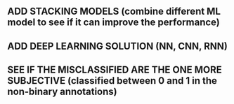## ADD STACKING MODELS (combine different ML model to see if it can improve the performance)

## ADD DEEP LEARNING SOLUTION (NN, CNN, RNN)

## SEE IF THE MISCLASSIFIED ARE THE ONE MORE SUBJECTIVE (classified between 0 and 1 in the non-binary annotations)

